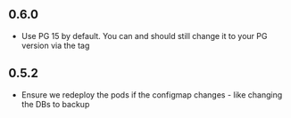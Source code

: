 ## 0.6.0

- Use PG 15 by default. You can and should still change it to your PG version via the tag

## 0.5.2

- Ensure we redeploy the pods if the configmap changes - like changing the DBs to backup
